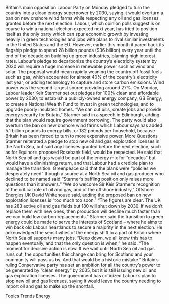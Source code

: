 Britain’s main opposition Labour Party on Monday pledged to turn the country into a clean energy superpower by 2030, saying it would overturn a ban on new onshore wind farms while respecting any oil and gas licenses granted before the next election.
Labour, which opinion polls suggest is on course to win a national election expected next year, has tried to position itself as the only party which can spur economic growth by investing heavily in green technologies and jobs with plans to rival similar investments in the United States and the EU.
However, earlier this month it pared back its flagship pledge to spend 28 billion pounds ($36 billion) every year until the end of the decade on building up green industries, blaming high interest rates.
Labour’s pledge to decarbonize the country’s electricity system by 2030 will require a huge increase in renewable power such as wind and solar.
The proposal would mean rapidly weaning the country off fossil fuels such as gas, which accounted for almost 40% of the country’s electricity last year, or adding technology to capture and store carbon emissions. Wind power was the second largest source providing around 27%.
On Monday, Labour leader Keir Starmer set out pledges for 100% clean and affordable power by 2030; to establish a publicly-owned energy company, GB Energy; to create a National Wealth Fund to invest in green technologies; and to upgrade poorly insulated homes.
“We can cut bills, create jobs and provide energy security for Britain,” Starmer said in a speech in Edinburgh, adding that the plan would require government borrowing.
The party would also overturn the ban on new onshore wind farms which Labour says has added 5.1 billion pounds to energy bills, or 182 pounds per household, because Britain has been forced to turn to more expensive power.
More Questions
Starmer reiterated a pledge to stop new oil and gas exploration licenses in the North Sea, but said any licenses granted before the next election, such as for Equinor’s proposed Rosebank field, would be respected.
He said that North Sea oil and gas would be part of the energy mix for “decades” but would have a diminishing return, and that Labour had a credible plan to manage the transition.
Greenpeace said that the plans were “policies we desperately need” though a source at a North Sea oil and gas producer who declined to be named said “Starmer’s baffling position only raises more questions than it answers.”
“We do welcome Sir Keir Starmer’s recognition of the critical role of oil and gas, and of the offshore industry,” Offshore Energies UK David Whitehouse said, adding the proposed ban on new exploration licenses is “too much too soon.”
“The figures are clear. The UK has 283 active oil and gas fields but 180 will shut down by 2030. If we don’t replace them with new ones, then production will decline much faster than we can build low carbon replacements.”
Starmer said the transition to green energy could be made to serve the interests of Scotland – where he aims to win back old Labour heartlands to secure a majority in the next election. He acknowledged the sensitivities of the energy shift in a part of Britain where North Sea oil supports many jobs.
“Deep down, we all know this has to happen eventually, and that the only question is when,” he said.
“The moment for decisive action is now. If we wait until North Sea oil and gas runs out, the opportunities this change can bring for Scotland and your community will pass us by. And that would be a historic mistake.”
Britain’s ruling Conservative party has set an ambition for all the country’s power to be generated by “clean energy” by 2035, but it is still issuing new oil and gas exploration licenses.
The government has criticized Labour’s plan to stop new oil and gas licenses, saying it would leave the country needing to import oil and gas to make up the shortfall.

Topics
Trends
Energy
